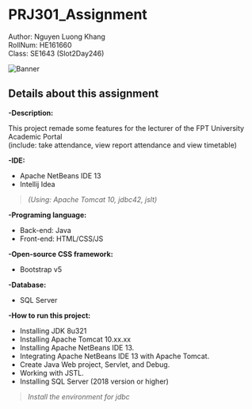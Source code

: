 # PRJ301_Assignment

Author: Nguyen Luong Khang <br/>
RollNum: HE161660 <br/>
Class: SE1643 (Slot2Day246) <br/>

![Banner](http://haringeymath.files.wordpress.com/2010/11/thumbtack_note_assignment.png)

## Details about this assignment

<strong>-Description:</strong><br/>
	<p>This project remade some features for the lecturer of the FPT University Academic Portal<br/>
 	(include: take attendance, view report attendance and view timetable)</p>

<strong>-IDE:</strong> <br/>
* Apache NetBeans IDE 13 
* Intellij Idea 
>  *(Using: Apache Tomcat 10, jdbc42, jslt)*

<strong>-Programing language:</strong> <br/>
* Back-end: Java 
* Front-end: HTML/CSS/JS 

<strong>-Open-source CSS framework:</strong> <br/>
* Bootstrap v5 

<strong>-Database:</strong><br/>
* SQL Server 

<strong>-How to run this project:</strong><br/>	
- Installing JDK 8u321	
- Installing Apache Tomcat 10.xx.xx	
- Installing Apache NetBeans IDE 13.	
- Integrating Apache NetBeans IDE 13 with Apache Tomcat.	
- Create Java Web project, Servlet, and Debug.	
- Working with JSTL.	
- Installing SQL Server (2018 version or higher)
>  *Install the environment for jdbc*